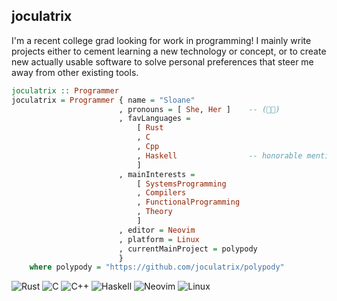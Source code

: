 ## joculatrix

I'm a recent college grad looking for work in programming! I mainly write projects either to
cement learning a new technology or concept, or to create new actually usable software to
solve personal preferences that steer me away from other existing tools.

```haskell
joculatrix :: Programmer
joculatrix = Programmer { name = "Sloane"
                        , pronouns = [ She, Her ]    -- (🏳️‍⚧️)
                        , favLanguages =
                            [ Rust
                            , C
                            , Cpp
                            , Haskell                -- honorable mention <3
                            ]
                        , mainInterests =
                            [ SystemsProgramming
                            , Compilers
                            , FunctionalProgramming
                            , Theory
                            ]
                        , editor = Neovim
                        , platform = Linux
                        , currentMainProject = polypody
                        }
    where polypody = "https://github.com/joculatrix/polypody"
```

![Rust](https://img.shields.io/badge/rust-%23000000.svg?style=for-the-badge&logo=rust&logoColor=white)
![C](https://img.shields.io/badge/c-%2300599C.svg?style=for-the-badge&logo=c&logoColor=white) 
![C++](https://img.shields.io/badge/c++-%2300599C.svg?style=for-the-badge&logo=c%2B%2B&logoColor=white) 
![Haskell](https://img.shields.io/badge/Haskell-5e5086?style=for-the-badge&logo=haskell&logoColor=white) 
![Neovim](https://img.shields.io/badge/NeoVim-%2357A143.svg?&style=for-the-badge&logo=neovim&logoColor=white) 
![Linux](https://img.shields.io/badge/Linux-FCC624?style=for-the-badge&logo=linux&logoColor=black)
